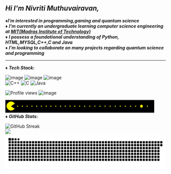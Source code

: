 
  ***Hi I'm Nivriti Muthuvairavan,*** <br/>
  ---------------------------------------------
  

♦***I’m interested in programming,gaming and quantum science***<br/>
♦ ***I’m currently an undergraduate learning computer science engineering at [MIT(Madras Institute of Technology)](https://www.mitindia.edu/)*** <br/>
♦ ***I possess a foundational understanding of Python, HTML,MYSQL,C++,C and Java*** <br/>
♦ ***I’m looking to collaborate on many projects regarding quantum science and programming*** <br/>

---





♦ ***Tech Stack:*** <br/>

 ![image](https://img.shields.io/badge/mysql-4479A1.svg?style=for-the-badge&logo=mysql&logoColor=white) ![image](https://img.shields.io/badge/python-3670A0?style=for-the-badge&logo=python&logoColor=ffdd54) ![image](https://img.shields.io/badge/html5-%23E34F26.svg?style=for-the-badge&logo=html5&logoColor=white)<br/>
<img src="https://img.shields.io/badge/C++-00599C.svg?style=for-the-badge&logo=c%2B%2B&logoColor=white" alt="C++"/>
<img src="https://img.shields.io/badge/C-00599C.svg?style=for-the-badge&logo=c&logoColor=white" alt="C"/>
<img src="https://img.shields.io/badge/Java-ED8B00.svg?style=for-the-badge&logo=openjdk&logoColor=white" alt="Java"/>

 ![Profile views](https://komarev.com/ghpvc/?username=niv-csc&color=000000)
 ![image](https://img.shields.io/badge/CONTACT_ME_AT-nivriti3266@gmail.com-informational?style=flat&logo=<LOGO_NAME>&logoColor=white&color=000000)

![](https://github.com/niv-csc/niv-csc/blob/main/pac.gif) <br/>
♦  ***GitHub Stats:***  <br/>

![GitHub Streak](https://github-readme-streak-stats-eight.vercel.app/?user=niv-csc&theme=dark&hide_border=true)
<br/>![](https://github-contributor-stats.vercel.app/api?username=niv-csc&limit=5&theme=dark&combine_all_yearly_contributions=true)
![snake gif](https://github.com/niv-csc/niv-csc/blob/output/github-snake.svg)











  


<!---
niv-csc/niv-csc is a ✨ special ✨ repository because its `README.md` (this file) appears on your GitHub profile.
You can click the Preview link to take a look at your changes.
--->
